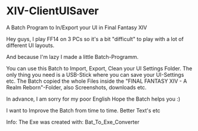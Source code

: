 # XIV-ClientUISaver
A Batch Program to In/Export your UI in Final Fantasy XIV

Hey guys, I play FF14 on 3 PCs so it's a bit "difficult" to play with a lot of different UI layouts. 

And because I'm lazy
I made a little Batch-Programm.

You can use this Batch to Import, Export, Clean your UI Settings Folder.
The only thing you need is a USB-Stick where you can save your UI-Settings etc. 
The Batch copied the whole Files inside the "FINAL FANTASY XIV - A Realm Reborn"-Folder, also Screenshots, downloads etc.

In advance, I am sorry for my poor English 
Hope the Batch helps you :)


I want to Improve the Batch from time to time.
Better Text's etc


Info: The Exe was created with: Bat_To_Exe_Converter
